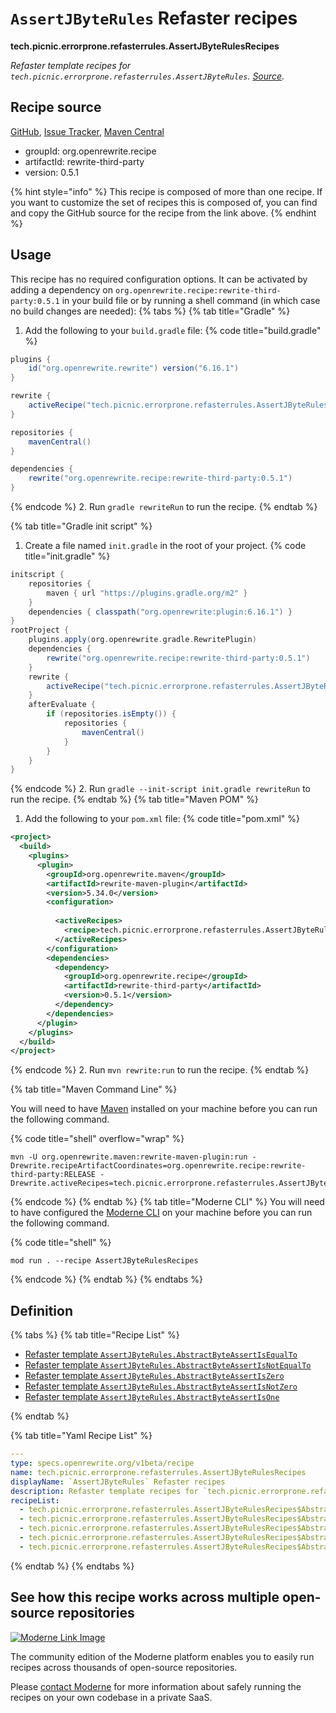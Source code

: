 # `AssertJByteRules` Refaster recipes

**tech.picnic.errorprone.refasterrules.AssertJByteRulesRecipes**

_Refaster template recipes for `tech.picnic.errorprone.refasterrules.AssertJByteRules`. [Source](https://error-prone.picnic.tech/refasterrules/AssertJByteRules)._

## Recipe source

[GitHub](https://github.com/search?type=code&q=tech.picnic.errorprone.refasterrules.AssertJByteRulesRecipes), [Issue Tracker](https://github.com/openrewrite/rewrite-third-party/issues), [Maven Central](https://central.sonatype.com/artifact/org.openrewrite.recipe/rewrite-third-party/0.5.1/jar)

* groupId: org.openrewrite.recipe
* artifactId: rewrite-third-party
* version: 0.5.1

{% hint style="info" %}
This recipe is composed of more than one recipe. If you want to customize the set of recipes this is composed of, you can find and copy the GitHub source for the recipe from the link above.
{% endhint %}

## Usage

This recipe has no required configuration options. It can be activated by adding a dependency on `org.openrewrite.recipe:rewrite-third-party:0.5.1` in your build file or by running a shell command (in which case no build changes are needed): 
{% tabs %}
{% tab title="Gradle" %}
1. Add the following to your `build.gradle` file:
{% code title="build.gradle" %}
```groovy
plugins {
    id("org.openrewrite.rewrite") version("6.16.1")
}

rewrite {
    activeRecipe("tech.picnic.errorprone.refasterrules.AssertJByteRulesRecipes")
}

repositories {
    mavenCentral()
}

dependencies {
    rewrite("org.openrewrite.recipe:rewrite-third-party:0.5.1")
}
```
{% endcode %}
2. Run `gradle rewriteRun` to run the recipe.
{% endtab %}

{% tab title="Gradle init script" %}
1. Create a file named `init.gradle` in the root of your project.
{% code title="init.gradle" %}
```groovy
initscript {
    repositories {
        maven { url "https://plugins.gradle.org/m2" }
    }
    dependencies { classpath("org.openrewrite:plugin:6.16.1") }
}
rootProject {
    plugins.apply(org.openrewrite.gradle.RewritePlugin)
    dependencies {
        rewrite("org.openrewrite.recipe:rewrite-third-party:0.5.1")
    }
    rewrite {
        activeRecipe("tech.picnic.errorprone.refasterrules.AssertJByteRulesRecipes")
    }
    afterEvaluate {
        if (repositories.isEmpty()) {
            repositories {
                mavenCentral()
            }
        }
    }
}
```
{% endcode %}
2. Run `gradle --init-script init.gradle rewriteRun` to run the recipe.
{% endtab %}
{% tab title="Maven POM" %}
1. Add the following to your `pom.xml` file:
{% code title="pom.xml" %}
```xml
<project>
  <build>
    <plugins>
      <plugin>
        <groupId>org.openrewrite.maven</groupId>
        <artifactId>rewrite-maven-plugin</artifactId>
        <version>5.34.0</version>
        <configuration>
          
          <activeRecipes>
            <recipe>tech.picnic.errorprone.refasterrules.AssertJByteRulesRecipes</recipe>
          </activeRecipes>
        </configuration>
        <dependencies>
          <dependency>
            <groupId>org.openrewrite.recipe</groupId>
            <artifactId>rewrite-third-party</artifactId>
            <version>0.5.1</version>
          </dependency>
        </dependencies>
      </plugin>
    </plugins>
  </build>
</project>
```
{% endcode %}
2. Run `mvn rewrite:run` to run the recipe.
{% endtab %}

{% tab title="Maven Command Line" %}

You will need to have [Maven](https://maven.apache.org/download.cgi) installed on your machine before you can run the following command.

{% code title="shell" overflow="wrap" %}
```shell
mvn -U org.openrewrite.maven:rewrite-maven-plugin:run -Drewrite.recipeArtifactCoordinates=org.openrewrite.recipe:rewrite-third-party:RELEASE -Drewrite.activeRecipes=tech.picnic.errorprone.refasterrules.AssertJByteRulesRecipes 
```
{% endcode %}
{% endtab %}
{% tab title="Moderne CLI" %}
You will need to have configured the [Moderne CLI](https://docs.moderne.io/moderne-cli/cli-intro) on your machine before you can run the following command.

{% code title="shell" %}
```shell
mod run . --recipe AssertJByteRulesRecipes
```
{% endcode %}
{% endtab %}
{% endtabs %}

## Definition

{% tabs %}
{% tab title="Recipe List" %}
* [Refaster template `AssertJByteRules.AbstractByteAssertIsEqualTo`](../../../../tech/picnic/errorprone/refasterrules/assertjbyterulesrecipes$abstractbyteassertisequaltorecipe.md)
* [Refaster template `AssertJByteRules.AbstractByteAssertIsNotEqualTo`](../../../../tech/picnic/errorprone/refasterrules/assertjbyterulesrecipes$abstractbyteassertisnotequaltorecipe.md)
* [Refaster template `AssertJByteRules.AbstractByteAssertIsZero`](../../../../tech/picnic/errorprone/refasterrules/assertjbyterulesrecipes$abstractbyteassertiszerorecipe.md)
* [Refaster template `AssertJByteRules.AbstractByteAssertIsNotZero`](../../../../tech/picnic/errorprone/refasterrules/assertjbyterulesrecipes$abstractbyteassertisnotzerorecipe.md)
* [Refaster template `AssertJByteRules.AbstractByteAssertIsOne`](../../../../tech/picnic/errorprone/refasterrules/assertjbyterulesrecipes$abstractbyteassertisonerecipe.md)

{% endtab %}

{% tab title="Yaml Recipe List" %}
```yaml
---
type: specs.openrewrite.org/v1beta/recipe
name: tech.picnic.errorprone.refasterrules.AssertJByteRulesRecipes
displayName: `AssertJByteRules` Refaster recipes
description: Refaster template recipes for `tech.picnic.errorprone.refasterrules.AssertJByteRules`. [Source](https://error-prone.picnic.tech/refasterrules/AssertJByteRules).
recipeList:
  - tech.picnic.errorprone.refasterrules.AssertJByteRulesRecipes$AbstractByteAssertIsEqualToRecipe
  - tech.picnic.errorprone.refasterrules.AssertJByteRulesRecipes$AbstractByteAssertIsNotEqualToRecipe
  - tech.picnic.errorprone.refasterrules.AssertJByteRulesRecipes$AbstractByteAssertIsZeroRecipe
  - tech.picnic.errorprone.refasterrules.AssertJByteRulesRecipes$AbstractByteAssertIsNotZeroRecipe
  - tech.picnic.errorprone.refasterrules.AssertJByteRulesRecipes$AbstractByteAssertIsOneRecipe

```
{% endtab %}
{% endtabs %}

## See how this recipe works across multiple open-source repositories

[![Moderne Link Image](/.gitbook/assets/ModerneRecipeButton.png)](https://app.moderne.io/recipes/tech.picnic.errorprone.refasterrules.AssertJByteRulesRecipes)

The community edition of the Moderne platform enables you to easily run recipes across thousands of open-source repositories.

Please [contact Moderne](https://moderne.io/product) for more information about safely running the recipes on your own codebase in a private SaaS.
